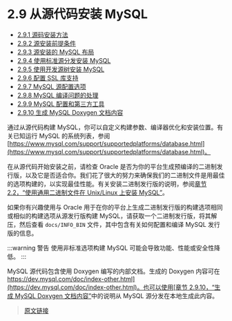 # 2.9 从源代码安装 MySQL

- [2.9.1 源码安装方法](/2/2.9/2.9.1/source-installation-methods.html)
- [2.9.2 源安装前提条件](/2/2.9/2.9.2/source-installation-prerequisites.html)
- [2.9.3 源安装的 MySQL 布局](/2/2.9/2.9.3/source-installation-layout.html)
- [2.9.4 使用标准源分发安装 MySQL](/2/2.9/2.9.4/installing-source-distribution.html)
- [2.9.5 使用开发源树安装 MySQL](/2/2.9/2.9.5/installing-development-tree.html)
- [2.9.6 配置 SSL 库支持](/2/2.9/2.9.6/source-ssl-library-configuration.html)
- [2.9.7 MySQL 源配置选项](/2/2.9/2.9.7/source-configuration-options.html)
- [2.9.8 MySQL 编译问题的处理](/2/2.9/2.9.8/compilation-problems.html)
- [2.9.9 MySQL 配置和第三方工具](/2/2.9/2.9.9/source-configuration-third-party.html)
- [2.9.10 生成 MySQL Doxygen 文档内容](/2/2.9/2.9.10/source-installation-doxygen.html)

通过从源代码构建 MySQL，你可以自定义构建参数、编译器优化和安装位置。有关已知运行 MySQL 的系统列表，参阅 [https://www.mysql.com/support/supportedplatforms/database.html](https://www.mysql.com/support/supportedplatforms/database.html)。

在从源代码开始安装之前，请检查 Oracle 是否为你的平台生成预编译的二进制发行版，以及它是否适合你。我们花了很大的努力来确保我们的二进制文件是用最佳的选项构建的，以实现最佳性能。有关安装二进制发行版的说明，参阅[章节 2.2，“使用通用二进制文件在 Unix/Linux 上安装 MySQL”](/2/2.2/binary-installation.html)。

如果你有兴趣使用与 Oracle 用于在你的平台上生成二进制发行版的构建选项相同或相似的构建选项从源发行版构建 MySQL，请获取一个二进制发行版，将其解压，然后查看 `docs/INFO_BIN` 文件，其中包含有关如何配置和编译 MySQL 发行版的信息。

:::warning 警告
使用非标准选项构建 MySQL 可能会导致功能、性能或安全性降低。
:::

MySQL 源代码包含使用 Doxygen 编写的内部文档。生成的 Doxygen 内容可在 [https://dev.mysql.com/doc/index-other.html](https://dev.mysql.com/doc/index-other.html)。也可以使用[章节 2.9.10，“生成 MySQL Doxygen 文档内容”](/2/2.9/2.9.10/source-installation-doxygen.html)中的说明从 MySQL 源分发在本地生成此内容。

> [原文链接](https://dev.mysql.com/doc/refman/8.0/en/source-installation.html)
